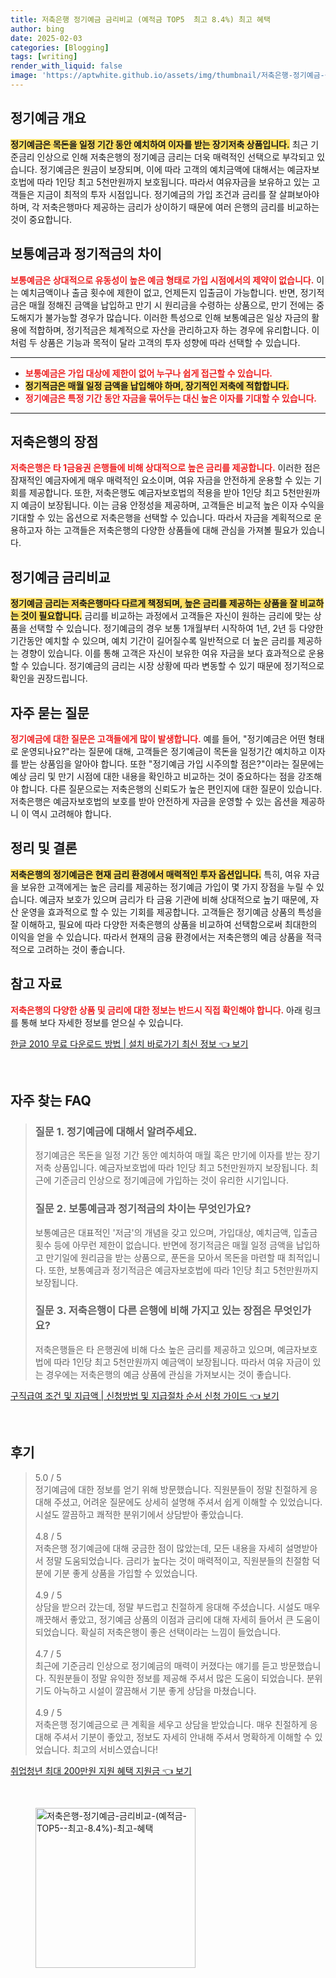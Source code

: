 ```yaml
---
title: 저축은행 정기예금 금리비교 (예적금 TOP5  최고 8.4%) 최고 혜택
author: bing
date: 2025-02-03
categories: [Blogging]
tags: [writing]
render_with_liquid: false
image: 'https://aptwhite.github.io/assets/img/thumbnail/저축은행-정기예금-금리비교-(예적금-TOP5--최고-8.4%)-최고-혜택.webp'
---
```



<h2 id='정기예금 개요'>정기예금 개요</h2>

<p><b><span style="background-color: #ffe066;">정기예금은 목돈을 일정 기간 동안 예치하여 이자를 받는 장기저축 상품입니다.</span></b> 최근 기준금리 인상으로 인해 저축은행의 정기예금 금리는 더욱 매력적인 선택으로 부각되고 있습니다. 정기예금은 원금이 보장되며, 이에 따라 고객의 예치금액에 대해서는 예금자보호법에 따라 1인당 최고 5천만원까지 보호됩니다. 따라서 여유자금을 보유하고 있는 고객들은 지금이 최적의 투자 시점입니다. 정기예금의 가입 조건과 금리를 잘 살펴보아야 하며, 각 저축은행마다 제공하는 금리가 상이하기 때문에 여러 은행의 금리를 비교하는 것이 중요합니다.</p>

<h2 id='보통예금과 정기적금의 차이'>보통예금과 정기적금의 차이</h2>

<p><b><span style="color: #ee2323;">보통예금은 상대적으로 유동성이 높은 예금 형태로 가입 시점에서의 제약이 없습니다.</span></b> 이는 예치금액이나 출금 횟수에 제한이 없고, 언제든지 입출금이 가능합니다. 반면, 정기적금은 매월 정해진 금액을 납입하고 만기 시 원리금을 수령하는 상품으로, 만기 전에는 중도해지가 불가능할 경우가 많습니다. 이러한 특성으로 인해 보통예금은 일상 자금의 활용에 적합하며, 정기적금은 체계적으로 자산을 관리하고자 하는 경우에 유리합니다. 이처럼 두 상품은 기능과 목적이 달라 고객의 투자 성향에 따라 선택할 수 있습니다.</p>

<hr />

<ul>
    <li><b><span style="color: #ee2323;">보통예금은 가입 대상에 제한이 없어 누구나 쉽게 접근할 수 있습니다.</span></b></li>
    <li><b><span style="background-color: #ffe066;">정기적금은 매월 일정 금액을 납입해야 하며, 장기적인 저축에 적합합니다.</span></b></li>
    <li><b><span style="color: #ee2323;">정기예금은 특정 기간 동안 자금을 묶어두는 대신 높은 이자를 기대할 수 있습니다.</span></b></li>
</ul>

<hr />

<h2 id='저축은행의 장점'>저축은행의 장점</h2>

<p><b><span style="color: #ee2323;">저축은행은 타 1금융권 은행들에 비해 상대적으로 높은 금리를 제공합니다.</span></b> 이러한 점은 잠재적인 예금자에게 매우 매력적인 요소이며, 여유 자금을 안전하게 운용할 수 있는 기회를 제공합니다. 또한, 저축은행도 예금자보호법의 적용을 받아 1인당 최고 5천만원까지 예금이 보장됩니다. 이는 금융 안정성을 제공하며, 고객들은 비교적 높은 이자 수익을 기대할 수 있는 옵션으로 저축은행을 선택할 수 있습니다. 따라서 자금을 계획적으로 운용하고자 하는 고객들은 저축은행의 다양한 상품들에 대해 관심을 가져볼 필요가 있습니다.</p>

<h2 id='정기예금 금리비교'>정기예금 금리비교</h2>

<p><b><span style="background-color: #ffe066;">정기예금 금리는 저축은행마다 다르게 책정되며, 높은 금리를 제공하는 상품을 잘 비교하는 것이 필요합니다.</span></b> 금리를 비교하는 과정에서 고객들은 자신이 원하는 금리에 맞는 상품을 선택할 수 있습니다. 정기예금의 경우 보통 1개월부터 시작하여 1년, 2년 등 다양한 기간동안 예치할 수 있으며, 예치 기간이 길어질수록 일반적으로 더 높은 금리를 제공하는 경향이 있습니다. 이를 통해 고객은 자신이 보유한 여유 자금을 보다 효과적으로 운용할 수 있습니다. 정기예금의 금리는 시장 상황에 따라 변동할 수 있기 때문에 정기적으로 확인을 권장드립니다.</p>

<h2 id='자주 묻는 질문'>자주 묻는 질문</h2>

<p><b><span style="color: #ee2323;">정기예금에 대한 질문은 고객들에게 많이 발생합니다.</span></b> 예를 들어, "정기예금은 어떤 형태로 운영되나요?"라는 질문에 대해, 고객들은 정기예금이 목돈을 일정기간 예치하고 이자를 받는 상품임을 알아야 합니다. 또한 "정기예금 가입 시주의할 점은?"이라는 질문에는 예상 금리 및 만기 시점에 대한 내용을 확인하고 비교하는 것이 중요하다는 점을 강조해야 합니다. 다른 질문으로는 저축은행의 신뢰도가 높은 편인지에 대한 질문이 있습니다. 저축은행은 예금자보호법의 보호를 받아 안전하게 자금을 운영할 수 있는 옵션을 제공하니 이 역시 고려해야 합니다.</p>

<h2 id='정리 및 결론'>정리 및 결론</h2>

<p><b><span style="background-color: #ffe066;">저축은행의 정기예금은 현재 금리 환경에서 매력적인 투자 옵션입니다.</span></b> 특히, 여유 자금을 보유한 고객에게는 높은 금리를 제공하는 정기예금 가입이 몇 가지 장점을 누릴 수 있습니다. 예금자 보호가 있으며 금리가 타 금융 기관에 비해 상대적으로 높기 때문에, 자산 운영을 효과적으로 할 수 있는 기회를 제공합니다. 고객들은 정기예금 상품의 특성을 잘 이해하고, 필요에 따라 다양한 저축은행의 상품을 비교하여 선택함으로써 최대한의 이익을 얻을 수 있습니다. 따라서 현재의 금융 환경에서는 저축은행의 예금 상품을 적극적으로 고려하는 것이 좋습니다.</p>

<h2 id='참고 자료'>참고 자료</h2>

<p><b><span style="color: #ee2323;">저축은행의 다양한 상품 및 금리에 대한 정보는 반드시 직접 확인해야 합니다.</span></b> 아래 링크를 통해 보다 자세한 정보를 얻으실 수 있습니다.</p>


<p><a class="click-button" title="한글 2010 무료 다운로드 방법 | 설치 바로가기 최신 정보" href="https://aptwhite.github.io/posts/%ED%95%9C%EA%B8%80-2010-%EB%AC%B4%EB%A3%8C-%EB%8B%A4%EC%9A%B4%EB%A1%9C%EB%93%9C-%EB%B0%A9%EB%B2%95-%EC%84%A4%EC%B9%98-%EB%B0%94%EB%A1%9C%EA%B0%80%EA%B8%B0-%EC%B5%9C%EC%8B%A0-%EC%A0%95%EB%B3%B4/" rel="dofollow">한글 2010 무료 다운로드 방법 | 설치 바로가기 최신 정보 👈 보기</a></p><br>
<h2 id='자주_찾는_FAQ'>자주 찾는 FAQ</h2>
<div itemscope="" itemtype="https://schema.org/FAQPage"> 
<blockquote> 
<div itemscope="" itemprop="mainEntity" itemtype="https://schema.org/Question"> 
<h3 itemprop="name">질문 1. 정기예금에 대해서 알려주세요.</h3> 
<div itemscope="" itemprop="acceptedAnswer" itemtype="https://schema.org/Answer"> 
<span itemprop="text"> 
<p>정기예금은 목돈을 일정 기간 동안 예치하여 매월 혹은 만기에 이자를 받는 장기저축 상품입니다. 예금자보호법에 따라 1인당 최고 5천만원까지 보장됩니다. 최근에 기준금리 인상으로 정기예금에 가입하는 것이 유리한 시기입니다.</p> 
</span> 
</div> 
</div> 

<div itemscope="" itemprop="mainEntity" itemtype="https://schema.org/Question"> 
<h3 itemprop="name">질문 2. 보통예금과 정기적금의 차이는 무엇인가요?</h3> 
<div itemscope="" itemprop="acceptedAnswer" itemtype="https://schema.org/Answer"> 
<span itemprop="text"> 
<p>보통예금은 대표적인 '저금'의 개념을 갖고 있으며, 가입대상, 예치금액, 입출금 횟수 등에 아무런 제한이 없습니다. 반면에 정기적금은 매월 일정 금액을 납입하고 만기일에 원리금을 받는 상품으로, 푼돈을 모아서 목돈을 마련할 때 최적입니다. 또한, 보통예금과 정기적금은 예금자보호법에 따라 1인당 최고 5천만원까지 보장됩니다.</p> 
</span> 
</div> 
</div> 

<div itemscope="" itemprop="mainEntity" itemtype="https://schema.org/Question"> 
<h3 itemprop="name">질문 3. 저축은행이 다른 은행에 비해 가지고 있는 장점은 무엇인가요?</h3> 
<div itemscope="" itemprop="acceptedAnswer" itemtype="https://schema.org/Answer"> 
<span itemprop="text"> 
<p>저축은행들은 타 은행권에 비해 다소 높은 금리를 제공하고 있으며, 예금자보호법에 따라 1인당 최고 5천만원까지 예금액이 보장됩니다. 따라서 여유 자금이 있는 경우에는 저축은행의 예금 상품에 관심을 가져보시는 것이 좋습니다. </p> 
</span> 
</div> 
</div> 
</blockquote> 
</div>
<p><a class="click-button" title="구직급여 조건 및 지급액 | 신청방법 및 지급절차 순서 신청 가이드" href="https://aptwhite.github.io/posts/%EA%B5%AC%EC%A7%81%EA%B8%89%EC%97%AC-%EC%A1%B0%EA%B1%B4-%EB%B0%8F-%EC%A7%80%EA%B8%89%EC%95%A1-%EC%8B%A0%EC%B2%AD%EB%B0%A9%EB%B2%95-%EB%B0%8F-%EC%A7%80%EA%B8%89%EC%A0%88%EC%B0%A8-%EC%88%9C%EC%84%9C-%EC%8B%A0%EC%B2%AD-%EA%B0%80%EC%9D%B4%EB%93%9C/" rel="dofollow">구직급여 조건 및 지급액 | 신청방법 및 지급절차 순서 신청 가이드 👈 보기</a></p><br>
<h2 id='후기'>후기</h2>
<div itemscope itemtype="https://schema.org/Product">
  <blockquote>
  <div itemprop="review" itemscope itemtype="https://schema.org/Review">
      <div itemprop="reviewRating" itemscope itemtype="https://schema.org/Rating"> <span itemprop="ratingValue">5.0</span> / <span itemprop="bestRating">5</span> </div>
      <span itemprop="reviewBody">정기예금에 대한 정보를 얻기 위해 방문했습니다. 직원분들이 정말 친절하게 응대해 주셨고, 어려운 질문에도 상세히 설명해 주셔서 쉽게 이해할 수 있었습니다. 시설도 깔끔하고 쾌적한 분위기에서 상담받아 좋았습니다.</span>
  </div>
  <br>
  <div itemprop="review" itemscope itemtype="https://schema.org/Review">
      <div itemprop="reviewRating" itemscope itemtype="https://schema.org/Rating"> <span itemprop="ratingValue">4.8</span> / <span itemprop="bestRating">5</span> </div>
      <span itemprop="reviewBody">저축은행 정기예금에 대해 궁금한 점이 많았는데, 모든 내용을 자세히 설명받아서 정말 도움되었습니다. 금리가 높다는 것이 매력적이고, 직원분들의 친절함 덕분에 기분 좋게 상품을 가입할 수 있었습니다.</span>
  </div>
  <br>
  <div itemprop="review" itemscope itemtype="https://schema.org/Review">
      <div itemprop="reviewRating" itemscope itemtype="https://schema.org/Rating"> <span itemprop="ratingValue">4.9</span> / <span itemprop="bestRating">5</span> </div>
      <span itemprop="reviewBody">상담을 받으러 갔는데, 정말 부드럽고 친절하게 응대해 주셨습니다. 시설도 매우 깨끗해서 좋았고, 정기예금 상품의 이점과 금리에 대해 자세히 들어서 큰 도움이 되었습니다. 확실히 저축은행이 좋은 선택이라는 느낌이 들었습니다.</span>
  </div>
  <br>
  <div itemprop="review" itemscope itemtype="https://schema.org/Review">
      <div itemprop="reviewRating" itemscope itemtype="https://schema.org/Rating"> <span itemprop="ratingValue">4.7</span> / <span itemprop="bestRating">5</span> </div>
      <span itemprop="reviewBody">최근에 기준금리 인상으로 정기예금의 매력이 커졌다는 얘기를 듣고 방문했습니다. 직원분들이 정말 유익한 정보를 제공해 주셔서 많은 도움이 되었습니다. 분위기도 아늑하고 시설이 깔끔해서 기분 좋게 상담을 마쳤습니다.</span>
  </div>
  <br>
  <div itemprop="review" itemscope itemtype="https://schema.org/Review">
      <div itemprop="reviewRating" itemscope itemtype="https://schema.org/Rating"> <span itemprop="ratingValue">4.9</span> / <span itemprop="bestRating">5</span> </div>
      <span itemprop="reviewBody">저축은행 정기예금으로 큰 계획을 세우고 상담을 받았습니다. 매우 친절하게 응대해 주셔서 기분이 좋았고, 정보도 자세히 안내해 주셔서 명확하게 이해할 수 있었습니다. 최고의 서비스였습니다!</span>
  </div>
  </blockquote>
</div>
<p><a class="click-button" title="취업청년 최대 200만원 지원 혜택 지원금" href="https://aptwhite.github.io/posts/%EC%B7%A8%EC%97%85%EC%B2%AD%EB%85%84-%EC%B5%9C%EB%8C%80-200%EB%A7%8C%EC%9B%90-%EC%A7%80%EC%9B%90-%ED%98%9C%ED%83%9D-%EC%A7%80%EC%9B%90%EA%B8%88/" rel="dofollow">취업청년 최대 200만원 지원 혜택 지원금 👈 보기</a></p><br>
<figure class="image"><img src="https://aptwhite.github.io/assets/img/thumbnail/저축은행-정기예금-금리비교-(예적금-TOP5--최고-8.4%)-최고-혜택.webp" alt="저축은행-정기예금-금리비교-(예적금-TOP5--최고-8.4%)-최고-혜택" width="256" height="256"></figure>